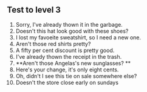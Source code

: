 ## Test to level 3

1.  Sorry, I've already thown it in the garbage.
2.  Doesn't this hat look good with these shoes?
3.  I lost my favoeite sweatshirt, so I need a new one.
4.  Aren't those red shirts pretty?
5.  A fifty per cent discount is pretty good.
6.  I've already thown the receipt in the trash.
7.  **Aren't those  Angelas's new sunglasses? **
8.  Here's your change, it's only eight cents.
9.  Oh, didn't I see this tie on sale somewhere else?
10.  Doesn't the store close early on sundays
